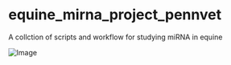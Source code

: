# equine_mirna_project_pennvet
A collction of scripts and workflow for studying miRNA in equine


![Image](https://github.com/user-attachments/assets/d22e2633-b13a-4474-a43f-ceb1c6a23f99)